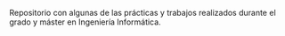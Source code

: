Repositorio con algunas de las prácticas y trabajos realizados durante el grado y máster en Ingeniería Informática.
